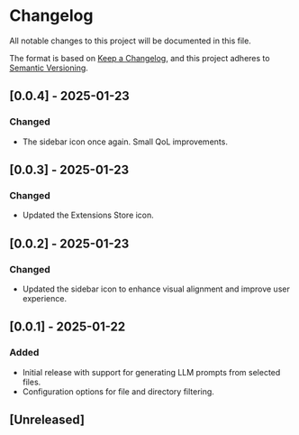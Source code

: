 # Changelog

All notable changes to this project will be documented in this file.

The format is based on [Keep a Changelog](https://keepachangelog.com/en/1.0.0/), and this project adheres to [Semantic Versioning](https://semver.org/spec/v2.0.0.html).

## [0.0.4] - 2025-01-23
### Changed
- The sidebar icon once again. Small QoL improvements.

## [0.0.3] - 2025-01-23
### Changed
- Updated the Extensions Store icon.

## [0.0.2] - 2025-01-23
### Changed
- Updated the sidebar icon to enhance visual alignment and improve user experience.

## [0.0.1] - 2025-01-22
### Added
- Initial release with support for generating LLM prompts from selected files.
- Configuration options for file and directory filtering.

## [Unreleased]
